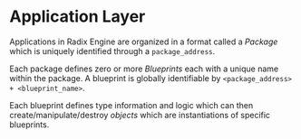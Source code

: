 # Application Layer

Applications in Radix Engine are organized in a format called a *Package* which is uniquely
identified through a `package_address`.

Each package defines zero or more *Blueprints* each with a unique name within the package. A
blueprint is globally identifiable by `<package_address> + <blueprint_name>`.

Each blueprint defines type information and logic which can then create/manipulate/destroy *objects* 
which are instantiations of specific blueprints.
